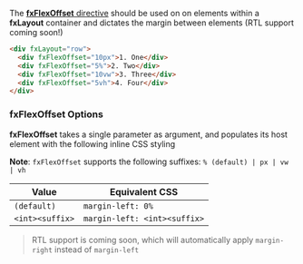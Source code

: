 The [**fxFlexOffset** directive][offset] should be used on on elements within a **fxLayout** container and
dictates the margin between elements (RTL support coming soon!)

```html
<div fxLayout="row">
  <div fxFlexOffset="10px">1. One</div>
  <div fxFlexOffset="5%">2. Two</div>
  <div fxFlexOffset="10vw">3. Three</div>
  <div fxFlexOffset="5vh">4. Four</div>
</div>
```

### fxFlexOffset Options

**fxFlexOffset** takes a single parameter as argument, and populates its host element with the following inline CSS
styling

**Note**: `fxFlexOffset` supports the following suffixes: `% (default) | px | vw | vh`

| Value           | Equivalent CSS               |
| --------------- | ---------------------------- |
| `(default)`     | `margin-left: 0%`            |
| `<int><suffix>` | `margin-left: <int><suffix>` |

> RTL support is coming soon, which will automatically apply `margin-right` instead of `margin-left`

[offset]: https://github.com/ngbracket/ngx-layout/blob/main/src/lib/flex/flex-offset/flex-offset.ts#L41
